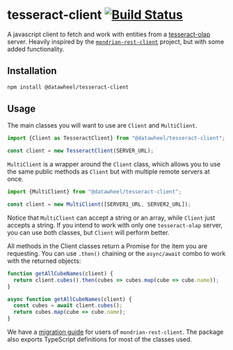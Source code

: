 # tesseract-client [![Build Status][travis-img]][travis]

[travis-img]: https://travis-ci.org/Datawheel/tesseract-client.svg
[travis]: https://travis-ci.org/Datawheel/tesseract-client

A javascript client to fetch and work with entities from a [tesseract-olap](https://www.tesseract-olap.io/) server.
Heavily inspired by the [`mondrian-rest-client`](https://github.com/Datawheel/mondrian-rest-client) project, but with some added functionality.

## Installation

```bash
npm install @datawheel/tesseract-client
```

## Usage

The main classes you will want to use are `Client` and `MultiClient`.

```js
import {Client as TesseractClient} from "@datawheel/tesseract-client";

const client = new TesseractClient(SERVER_URL);
```

`MultiClient` is a wrapper around the `Client` class, which allows you to use the same public methods as `Client` but with multiple remote servers at once.

```js
import {MultiClient} from "@datawheel/tesseract-client";

const client = new MultiClient([SERVER1_URL, SERVER2_URL]);
```

Notice that `MultiClient` can accept a string or an array, while `Client` just accepts a string. If you intend to work with only one `tesseract-olap` server, you can use both classes, but `Client` will perform better.

All methods in the Client classes return a Promise for the item you are requesting. You can use `.then()` chaining or the `async/await` combo to work with the returned objects:

```js
function getAllCubeNames(client) {
  return client.cubes().then(cubes => cubes.map(cube => cube.name));
}

async function getAllCubeNames(client) {
  const cubes = await client.cubes();
  return cubes.map(cube => cube.name);
}
```

We have a [migration guide](./Migration.md) for users of `mondrian-rest-client`.
The package also exports TypeScript definitions for most of the classes used.

